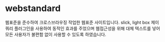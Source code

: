 # webstandard
 웹표준을 준수하여 크로스브라우징 작업한 웹표준 사이트입니다.   slick, light box 제이쿼리 플러그인을 사용하여 동적인 효과를 주었으며   웹접근성을 위해 대체 텍스트를 넣어 모든 사용자가 불편함 없이 사용할 수 있도록 하였습니다.